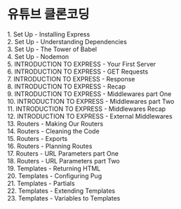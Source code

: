<h1>유튜브 클론코딩</h1>
1. Set Up - Installing Express <br>
2. Set Up - Understanding Dependencies <br>
3. Set Up - The Tower of Babel <br>
4. Set Up - Nodemon <br>
5. INTRODUCTION TO EXPRESS - Your First Server <br>
6. INTRODUCTION TO EXPRESS - GET Requests <br>
7. INTRODUCTION TO EXPRESS - Response <br>
8. INTRODUCTION TO EXPRESS - Recap <br>
9. INTRODUCTION TO EXPRESS - Middlewares part One <br>
10. INTRODUCTION TO EXPRESS - Middlewares part Two <br>
11. INTRODUCTION TO EXPRESS - Middlewares Recap <br>
12. INTRODUCTION TO EXPRESS - External Middlewares <br>
13. Routers - Making Our Routers<br>
14. Routers - Cleaning the Code<br>
15. Routers - Exports<br>
16. Routers - Planning Routes<br>
17. Routers - URL Parameters part One<br>
18. Routers - URL Parameters part Two<br>
19. Templates - Returning HTML<br>
20. Templates - Configuring Pug<br>
21. Templates - Partials<br>
22. Templates - Extending Templates<br>
23. Templates - Variables to Templates<br>


